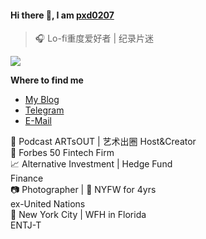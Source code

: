 #### Hi there 👋, I am [pxd0207](https://pxd0207.github.io)

> 🎧 Lo-fi重度爱好者 | 纪录片迷

<img src="https://github-readme-stats.mrdulin.vercel.app/api?username=pxd0207&show_icons=true&hide_border=true&icon_color=586069&title_color=a0a9af" align="up">

**Where to find me**

- [My Blog](https://pxd0207.github.io)
- [Telegram](https://t.me/pxd0207)
- [E-Mail](mailto:pxd0207@gmail.com)

🎤 Podcast ARTsOUT | 艺术出圈 Host&Creator</br>
💼 Forbes 50 Fintech Firm</br>
📈 Alternative Investment | Hedge Fund</br>
Finance</br>
📷 Photographer | 📸 NYFW for 4yrs</br>
      ex-United Nations</br>
 📍 New York City |  WFH in Florida</br>
 ENTJ-T</br>

